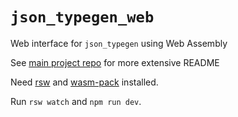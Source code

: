# `json_typegen_web`

Web interface for `json_typegen` using Web Assembly

See [main project repo](https://github.com/evestera/json_typegen) for more extensive README

Need [rsw](https://github.com/rwasm/rsw-rs) and [wasm-pack](https://github.com/rustwasm/wasm-pack) installed.

Run `rsw watch` and `npm run dev`.
